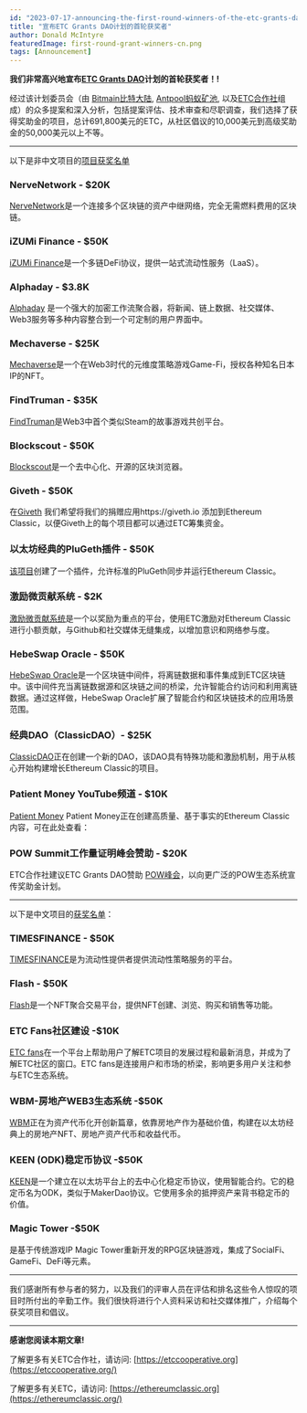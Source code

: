 ```yaml
---
id: "2023-07-17-announcing-the-first-round-winners-of-the-etc-grants-dao-program-cn"
title: "宣布ETC Grants DAO计划的首轮获奖者"
author: Donald McIntyre
featuredImage: first-round-grant-winners-cn.png
tags: [Announcement]
---
```


**我们非常高兴地宣布[ETC Grants DAO](https://etcgrantsdao.io/)计划的首轮获奖者！!**

经过该计划委员会（由 [Bitmain比特大陆](https://www.bitmain.com/), [Antpool蚂蚁矿池](https://www.antpool.com), 以及[ETC合作社](https://etccooperative.org/)组成）的众多提案和深入分析，包括提案评估、技术审查和尽职调查，我们选择了获得奖助金的项目，总计691,800美元的ETC，从社区倡议的10,000美元到高级奖助金的50,000美元以上不等。

---

以下是非中文项目的[项目获奖名单](https://etcgrants.softr.app/projects-list-en)

### NerveNetwork - $20K

[NerveNetwork](https://etcgrants.softr.app/project-details-en?recordId=recX5SnfUaW7StHiq)是一个连接多个区块链的资产中继网络，完全无需燃料费用的区块链。

### iZUMi Finance - $50K

[iZUMi Finance](https://etcgrants.softr.app/project-details-en?recordId=recAgWpIfely1Btoc)是一个多链DeFi协议，提供一站式流动性服务（LaaS）。

### Alphaday - $3.8K

[Alphaday](https://etcgrants.softr.app/project-details-en?recordId=recFXsxD1gSPBC6ab) 是一个强大的加密工作流聚合器，将新闻、链上数据、社交媒体、Web3服务等多种内容整合到一个可定制的用户界面中。

### Mechaverse - $25K

[Mechaverse](https://etcgrants.softr.app/project-details-en?recordId=recSTW5H2tIpI8RQo)是一个在Web3时代的元维度策略游戏Game-Fi，授权各种知名日本IP的NFT。

### FindTruman - $35K

[FindTruman](https://etcgrants.softr.app/project-details-en?recordId=recojDDyWm6un7bv7)是Web3中首个类似Steam的故事游戏共创平台。

### Blockscout - $50K

[Blockscout](https://etcgrants.softr.app/project-details-en?recordId=recF2ZgRGBCNbg8KL)是一个去中心化、开源的区块浏览器。

### Giveth - $50K

在[Giveth](https://etcgrants.softr.app/project-details-zh?recordId=recNgFDKdD1K7XSZ1) 我们希望将我们的捐赠应用https://giveth.io 添加到Ethereum Classic，以便Giveth上的每个项目都可以通过ETC筹集资金。

### 以太坊经典的PluGeth插件 - $50K

[该项目](https://etcgrants.softr.app/project-details-en?recordId=recOpSvgpRDDBPuJ8)创建了一个插件，允许标准的PluGeth同步并运行Ethereum Classic。

### 激励微贡献系统 - $2K

[激励微贡献系统](https://etcgrants.softr.app/project-details-en?recordId=recUjRAqrz5WJTixw)是一个以奖励为重点的平台，使用ETC激励对Ethereum Classic进行小额贡献，与Github和社交媒体无缝集成，以增加意识和网络参与度。

### HebeSwap Oracle - $50K

[HebeSwap Oracle](https://etcgrants.softr.app/project-details-en?recordId=recawTYlPRP0Ntkwz)是一个区块链中间件，将离链数据和事件集成到ETC区块链中。该中间件充当离链数据源和区块链之间的桥梁，允许智能合约访问和利用离链数据。通过这样做，HebeSwap Oracle扩展了智能合约和区块链技术的应用场景范围。

### 经典DAO（ClassicDAO）- $25K

[ClassicDAO](https://etcgrants.softr.app/project-details-en?recordId=recZ9rnWBcmTO6FYj)正在创建一个新的DAO，该DAO具有特殊功能和激励机制，用于从核心开始构建增长Ethereum Classic的项目。

### Patient Money YouTube频道 - $10K

[Patient Money](https://etcgrants.softr.app/project-details-en?recordId=recrLz0lwuMbwD23o)
Patient Money正在创建高质量、基于事实的Ethereum Classic内容，可在此处查看：

### POW Summit工作量证明峰会赞助 - $20K

ETC合作社建议ETC Grants DAO赞助 [POW峰会](https://etcgrants.softr.app/project-details-zh?recordId=recHBC1GES5DpKSPF)，以向更广泛的POW生态系统宣传奖助金计划。

---

以下是中文项目的[获奖名单](https://etcgrants.softr.app/projects-list-zh)：

### TIMESFINANCE - $50K

[TIMESFINANCE](https://etcgrants.softr.app/project-details-cn?recordId=rec5OBQ30NPbq30b8)是为流动性提供者提供流动性策略服务的平台。

### Flash - $50K

[Flash](https://etcgrants.softr.app/project-details-cn?recordId=recHCbzYkaOlfFUpS)是一个NFT聚合交易平台，提供NFT创建、浏览、购买和销售等功能。

### ETC Fans社区建设 -$10K

[ETC fans](https://etcgrants.softr.app/project-details-cn?recordId=recr0eMr29BldNctN)在一个平台上帮助用户了解ETC项目的发展过程和最新消息，并成为了解ETC社区的窗口。ETC fans是连接用户和市场的桥梁，影响更多用户关注和参与ETC生态系统。

### WBM-房地产WEB3生态系统 -$50K

[WBM](https://etcgrants.softr.app/project-details-cn?recordId=recA9y80KIuXXRFhN)正在为资产代币化开创新篇章，依靠房地产作为基础价值，构建在以太坊经典上的房地产NFT、房地产资产代币和收益代币。

### KEEN (ODK)稳定币协议 -$50K

[KEEN](https://etcgrants.softr.app/project-details-cn?recordId=recoXCg2UoyzxDEfP)是一个建立在以太坊平台上的去中心化稳定币协议，使用智能合约。它的稳定币名为ODK，类似于MakerDao协议。它使用多余的抵押资产来背书稳定币的价值。

### Magic Tower -$50K

是基于传统游戏IP Magic Tower重新开发的RPG区块链游戏，集成了SocialFi、GameFi、DeFi等元素。

---

我们感谢所有参与者的努力，以及我们的评审人员在评估和排名这些令人惊叹的项目时所付出的辛勤工作。我们很快将进行个人资料采访和社交媒体推广，介绍每个获奖项目和倡议。

---

**感谢您阅读本期文章!**

了解更多有关ETC合作社，请访问:  [https://etccooperative.org](https://etccooperative.org/)

了解更多有关ETC，请访问:  [https://ethereumclassic.org](https://ethereumclassic.org/)

